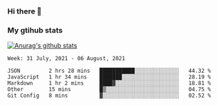 ### Hi there 👋

### My gtihub stats

[![Anurag's github stats](https://github-readme-stats.vercel.app/api?username=gaozhidong)](https://github.com/gaozhidong/github-readme-stats)

<!--START_SECTION:waka-->
```text
Week: 31 July, 2021 - 06 August, 2021

JSON         2 hrs 28 mins   ███████████░░░░░░░░░░░░░░   44.32 % 
JavaScript   1 hr 34 mins    ███████░░░░░░░░░░░░░░░░░░   28.19 % 
Markdown     1 hr 2 mins     ████▓░░░░░░░░░░░░░░░░░░░░   18.81 % 
Other        15 mins         █▒░░░░░░░░░░░░░░░░░░░░░░░   04.75 % 
Git Config   8 mins          ▓░░░░░░░░░░░░░░░░░░░░░░░░   02.52 % 
```
<!--END_SECTION:waka-->